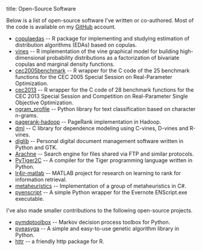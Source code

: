 title: Open-Source Software

Below is a list of open-source software I've written or co-authored.
Most of the code is available on my
[GitHub](https://github.com/yasserglez) account.

* [copulaedas](https://github.com/yasserglez/copulaedas)
  -- R package for implementing and studying estimation of
  distribution algorithms (EDAs) based on copulas.
* [vines](https://github.com/yasserglez/vines) -- R implementation
  of the vine graphical model for building high-dimensional
  probability distributions as a factorization of bivariate copulas
  and marginal density functions.
* [cec2005benchmark](https://github.com/yasserglez/cec2005benchmark)
  -- R wrapper for the C code of the 25 benchmark functions
  for the CEC 2005 Special Session on Real-Parameter Optimization.
* [cec2013](https://github.com/hzambran/cec2013) -- R wrapper
  for the C code of 28 benchmark functions for the CEC 2013 Special
  Session and Competition on Real-Parameter Single Objective
  Optimization.
* [ngram_profile](https://github.com/yasserglez/ngram_profile)
  -- Python library for text classification based on character n-grams.
* [pagerank-hadoop](https://github.com/yasserglez/pagerank-hadoop)
  -- PageRank implementation in Hadoop.
* [dml](https://github.com/yasserglez/dml) -- C library for dependence
  modeling using C-vines, D-vines and R-vines.
* [diglib](https://github.com/yasserglez/diglib) -- Personal digital
  document management software written in Python and GTK.
* [Arachne](https://github.com/yasserglez/arachne) -- Search engine
  for files shared via FTP and similar protocols.
* [PyTiger2C](https://github.com/yasserglez/pytiger2c) -- A compiler
  for the Tiger programming language written in Python.
* [lr4ir-matlab](https://github.com/yasserglez/lr4ir-matlab)
  -- MATLAB project for research on learning to rank for
  information retrieval.
* [metaheuristics](https://github.com/yasserglez/metaheuristics)
  -- Implementation of a group of metaheuristics in C#.
* [pyenscript](https://github.com/yasserglez/pyenscript) -- A simple
  Python wrapper for the Evernote ENScript.exe executable.

I've also made smaller contributions to the following open-source projects.

* [pymdptoolbox](https://github.com/sawcordwell/pymdptoolbox)
  -- Markov decision process toolbox for Python.
* [pyeasyga](https://github.com/remiomosowon/pyeasyga)
  -- A simple and easy-to-use genetic algorithm library in Python.
* [httr](https://github.com/hadley/httr) -- a friendly http package for R.

